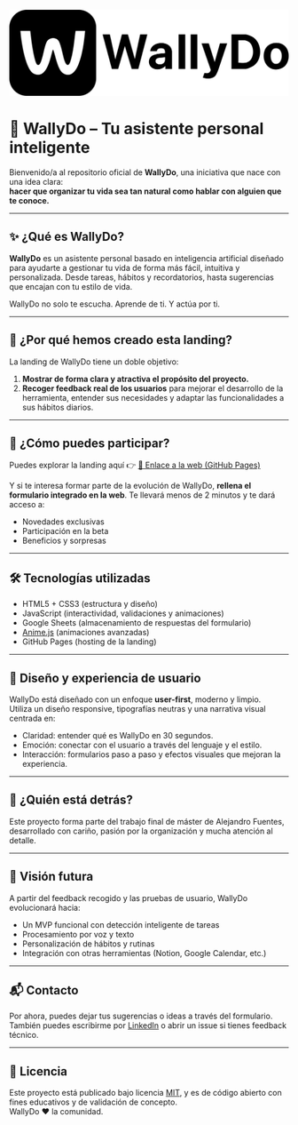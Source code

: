 ![WallyDo](assets/logos/LOGO_NEGRO.png)

# 🧠 WallyDo – Tu asistente personal inteligente

Bienvenido/a al repositorio oficial de **WallyDo**, una iniciativa que nace con una idea clara:  
**hacer que organizar tu vida sea tan natural como hablar con alguien que te conoce.**

---

## ✨ ¿Qué es WallyDo?

**WallyDo** es un asistente personal basado en inteligencia artificial diseñado para ayudarte a gestionar tu vida de forma más fácil, intuitiva y personalizada. Desde tareas, hábitos y recordatorios, hasta sugerencias que encajan con tu estilo de vida.

WallyDo no solo te escucha. Aprende de ti. Y actúa por ti.

---

## 🚀 ¿Por qué hemos creado esta landing?

La landing de WallyDo tiene un doble objetivo:

1. **Mostrar de forma clara y atractiva el propósito del proyecto.**
2. **Recoger feedback real de los usuarios** para mejorar el desarrollo de la herramienta, entender sus necesidades y adaptar las funcionalidades a sus hábitos diarios.

---

## 🧪 ¿Cómo puedes participar?

Puedes explorar la landing aquí 👉 [🔗 Enlace a la web (GitHub Pages)](https://aleejaandro.github.io/WallyDo-Web/)

Y si te interesa formar parte de la evolución de WallyDo, **rellena el formulario integrado en la web**. Te llevará menos de 2 minutos y te dará acceso a:

- Novedades exclusivas
- Participación en la beta
- Beneficios y sorpresas

---

## 🛠️ Tecnologías utilizadas

- HTML5 + CSS3 (estructura y diseño)
- JavaScript (interactividad, validaciones y animaciones)
- Google Sheets (almacenamiento de respuestas del formulario)
- [Anime.js](https://animejs.com/) (animaciones avanzadas)
- GitHub Pages (hosting de la landing)

---

## 🎨 Diseño y experiencia de usuario

WallyDo está diseñado con un enfoque **user-first**, moderno y limpio.  
Utiliza un diseño responsive, tipografías neutras y una narrativa visual centrada en:

- Claridad: entender qué es WallyDo en 30 segundos.
- Emoción: conectar con el usuario a través del lenguaje y el estilo.
- Interacción: formularios paso a paso y efectos visuales que mejoran la experiencia.

---

## 💬 ¿Quién está detrás?

Este proyecto forma parte del trabajo final de máster de Alejandro Fuentes, desarrollado con cariño, pasión por la organización y mucha atención al detalle.

---

## 🧠 Visión futura

A partir del feedback recogido y las pruebas de usuario, WallyDo evolucionará hacia:

- Un MVP funcional con detección inteligente de tareas
- Procesamiento por voz y texto
- Personalización de hábitos y rutinas
- Integración con otras herramientas (Notion, Google Calendar, etc.)

---

## 📬 Contacto

Por ahora, puedes dejar tus sugerencias o ideas a través del formulario.  
También puedes escribirme por [LinkedIn](https://www.linkedin.com/in/alejandrof-tech/) o abrir un issue si tienes feedback técnico.

---

## 📄 Licencia

Este proyecto está publicado bajo licencia [MIT](LICENSE), y es de código abierto con fines educativos y de validación de concepto.  
WallyDo ❤️ la comunidad.
